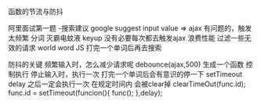 函数的节流与防抖

阿里面试第一题
-搜索建议
 google suggest
 input value => ajax
 有问题的，触发太频繁
  分词 灭霸电蚊液
  keyup 没有必要每次都去触发ajax 浪费性能
  过滤一些无效的请求
  world word JS 打完一个单词后再去搜索


  防抖的关键
  频繁输入时，怎么减少请求呢
  debounce(ajax,500) 生成一个函数 控制执行  停止输入时，执行一次  打完一个单词后会有意识的停一下
  setTimeout delay 之后一定会执行一次
  在规定时间内  会被clear掉
  clearTimeOut(func.id);
  func.id = setTimeout(funcion(){
      func();
  },delay);